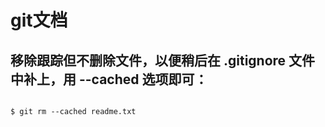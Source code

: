 git文档
===



移除跟踪但不删除文件，以便稍后在 .gitignore 文件中补上，用 --cached 选项即可：
---

```

$ git rm --cached readme.txt


```